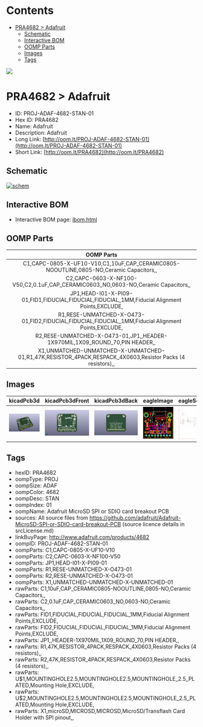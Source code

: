 



Contents
========

* [PRA4682 > Adafruit](#pra4682--adafruit)
	* [Schematic](#schematic)
	* [Interactive BOM](#interactive-bom)
	* [OOMP Parts](#oomp-parts)
	* [Images](#images)
	* [Tags](#tags)
  
![][im]
# PRA4682 > Adafruit

- ID: PROJ-ADAF-4682-STAN-01
- Hex ID: PRA4682
- Name: Adafruit
- Description: Adafruit
- Long Link: [http://oom.lt/PROJ-ADAF-4682-STAN-01](http://oom.lt/PROJ-ADAF-4682-STAN-01)
- Short Link: [http://oom.lt/PRA4682](http://oom.lt/PRA4682)

## Schematic
  
[![schem](eagleSchemImage.png)](eagleSchemImage.png)
## Interactive BOM

- Interactive BOM page: [ibom.html](https://htmlpreview.github.io/?https://github.com/oomlout/oomlout_OOMP_projects/blob/main/PROJ-ADAF-4682-STAN-01/kicad/bom/ibom.html)

## OOMP Parts
  

|OOMP Parts|
| :---: |
|C1,CAPC-0805-X-UF10-V10,C1,10uF,CAP_CERAMIC0805-NOOUTLINE,0805-NO,Ceramic Capacitors,,|
|C2,CAPC-0603-X-NF100-V50,C2,0.1uF,CAP_CERAMIC0603_NO,0603-NO,Ceramic Capacitors,,|
|JP1,HEAD-I01-X-PI09-01,FID1,FIDUCIAL,FIDUCIAL,FIDUCIAL_1MM,Fiducial Alignment Points,EXCLUDE,|
|R1,RESE-UNMATCHED-X-O473-01,FID2,FIDUCIAL,FIDUCIAL,FIDUCIAL_1MM,Fiducial Alignment Points,EXCLUDE,|
|R2,RESE-UNMATCHED-X-O473-01,JP1,,HEADER-1X970MIL,1X09_ROUND_70,PIN HEADER,,|
|X1,UNMATCHED-UNMATCHED-X-UNMATCHED-01,R1,47K,RESISTOR_4PACK,RESPACK_4X0603,Resistor Packs (4 resistors),,|

## Images
  
  

|kicadPcb3d|kicadPcb3dFront|kicadPcb3dBack|eagleImage|eagleSchemImage|
| :---: | :---: | :---: | :---: | :---: |
|[![kicadPcb3d](kicadPcb3d_140.png)](kicadPcb3d.png)|[![kicadPcb3dFront](kicadPcb3dFront_140.png)](kicadPcb3dFront.png)|[![kicadPcb3dBack](kicadPcb3dBack_140.png)](kicadPcb3dBack.png)|[![eagleImage](eagleImage_140.png)](eagleImage.png)|[![eagleSchemImage](eagleSchemImage_140.png)](eagleSchemImage.png)|

## Tags

- hexID: PRA4682
- oompType: PROJ
- oompSize: ADAF
- oompColor: 4682
- oompDesc: STAN
- oompIndex: 01
- oompName: Adafruit MicroSD SPI or SDIO card breakout PCB
- sources: All source files from https://github.com/adafruit/Adafruit-MicroSD-SPI-or-SDIO-card-breakout-PCB (source licence details in srcLicense.md)
- linkBuyPage: http://www.adafruit.com/products/4682
- oompID: PROJ-ADAF-4682-STAN-01
- oompParts: C1,CAPC-0805-X-UF10-V10
- oompParts: C2,CAPC-0603-X-NF100-V50
- oompParts: JP1,HEAD-I01-X-PI09-01
- oompParts: R1,RESE-UNMATCHED-X-O473-01
- oompParts: R2,RESE-UNMATCHED-X-O473-01
- oompParts: X1,UNMATCHED-UNMATCHED-X-UNMATCHED-01
- rawParts: C1,10uF,CAP_CERAMIC0805-NOOUTLINE,0805-NO,Ceramic Capacitors,,
- rawParts: C2,0.1uF,CAP_CERAMIC0603_NO,0603-NO,Ceramic Capacitors,,
- rawParts: FID1,FIDUCIAL,FIDUCIAL,FIDUCIAL_1MM,Fiducial Alignment Points,EXCLUDE,
- rawParts: FID2,FIDUCIAL,FIDUCIAL,FIDUCIAL_1MM,Fiducial Alignment Points,EXCLUDE,
- rawParts: JP1,,HEADER-1X970MIL,1X09_ROUND_70,PIN HEADER,,
- rawParts: R1,47K,RESISTOR_4PACK,RESPACK_4X0603,Resistor Packs (4 resistors),,
- rawParts: R2,47K,RESISTOR_4PACK,RESPACK_4X0603,Resistor Packs (4 resistors),,
- rawParts: U$1,MOUNTINGHOLE2.5,MOUNTINGHOLE2.5,MOUNTINGHOLE_2.5_PLATED,Mounting Hole,EXCLUDE,
- rawParts: U$2,MOUNTINGHOLE2.5,MOUNTINGHOLE2.5,MOUNTINGHOLE_2.5_PLATED,Mounting Hole,EXCLUDE,
- rawParts: X1,microSD,MICROSD,MICROSD,MicroSD/Transflash Card Holder with SPI pinout,,



[im]: kicadPcb3d_450.png
